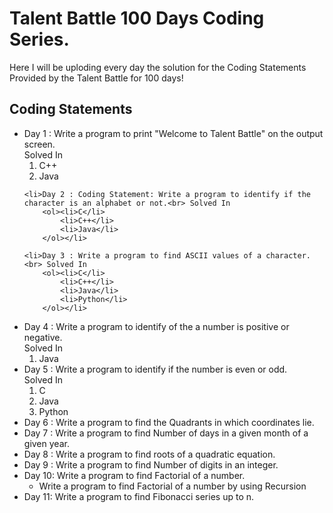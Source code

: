 <h1>Talent Battle 100 Days Coding Series.</h1>
Here I will be uploding every day the solution for the Coding Statements Provided by the Talent Battle for 100 days!

<h2>Coding Statements</h2>
  <ul>
    <li>Day 1 : Write a program to print "Welcome to Talent Battle" on the output screen.<br> Solved In 
        <ol>
            <li>C++</li>
             <li>Java</li>
        </ol>
    </li>  
  
    <li>Day 2 : Coding Statement: Write a program to identify if the character is an alphabet or not.<br> Solved In 
        <ol><li>C</li>
            <li>C++</li>
            <li>Java</li>
        </ol></li>
  
    <li>Day 3 : Write a program to find ASCII values of a character.<br> Solved In 
        <ol><li>C</li>
            <li>C++</li>
            <li>Java</li>
            <li>Python</li>
        </ol></li>
    
  <li>Day 4 : Write a program to identify of the a number is positive or negative.<br> Solved In 
        <ol>
             <li>Java</li>
        </ol></li>
    <li>Day 5 : Write a program to identify if the number is even or odd.<br> Solved In 
        <ol>
           <li>C</li>
             <li>Java</li>
          <li>Python</li>
        </ol></li>
    <li>Day 6 : Write a program to find the Quadrants in which coordinates lie.</li>
    <li>Day 7 : Write a program to find Number of days in a given month of a given year.</li>
    <li>Day 8 : Write a program to find roots of a quadratic equation.</li>
    <li>Day 9 : Write a program to find Number of digits in an integer.</li>
    <li>Day 10: Write a program to find Factorial of a number.<ul><li>Write a program to find Factorial of a number by using Recursion</li></ul></li>
    <li>Day 11: Write a program to find Fibonacci series up to n.</li></ul>
